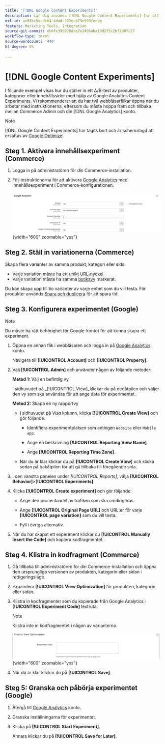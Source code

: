 ```yaml
---
title: '[!DNL Google Content Experiments]'
description: Lär dig använda [!DNL Google Content Experiments] för att skapa ett A/B-test av Commerce-produkter, kategorier eller innehållssidor.
exl-id: ae03bc5a-de84-4dad-932e-e79e509feebe
feature: Marketing Tools, Integration
source-git-commit: eb0fe395020dbe2e2496aba13d2f5c2bf2d0fc27
workflow-type: tm+mt
source-wordcount: '440'
ht-degree: 0%

---
```


# [!DNL Google Content Experiments]

I följande exempel visas hur du ställer in ett A/B-test av produkter, kategorier eller innehållssidor med hjälp av Google Analytics Content Experiments. Vi rekommenderar att du har två webbläsarflikar öppna när du arbetar med instruktionerna, eftersom du måste hoppa fram och tillbaka mellan Commerce Admin och din [!DNL Google Analytics] konto.

>[!NOTE]
>
>[!DNL Google Content Experiments] har tagits bort och är schemalagd att ersättas av [Google Optimize](https://support.google.com/optimize/answer/7084762?hl=en).

## Steg 1. Aktivera innehållsexperiment (Commerce)

1. Logga in på administratören för din Commerce-installation.

1. Följ instruktionerna för att aktivera [Google Analytics](google-analytics.md) med innehållsexperiment i Commerce-konfigurationen.

   ![Säljkonfiguration - Google API - Google Analytics](../configuration-reference/sales/assets/google-api-analytics-ee.png){width="600" zoomable="yes"}

## Steg 2. Ställ in variationerna (Commerce)

Skapa flera varianter av samma produkt, kategori eller sida.

- Varje variation måste ha ett unikt [URL-nyckel](../catalog/catalog-urls.md).
- Varje variation måste ha samma [butiksvy](../getting-started/websites-stores-views.md#scope-settings) markerat.

Du kan skapa upp till tio varianter av varje enhet som du vill testa. För produkter används [Spara och duplicera](../catalog/product-workspace.md) för att spara tid.

## Steg 3. Konfigurera experimentet (Google)

>[!NOTE]
>
>Du måste ha rätt behörighet för Google-kontot för att kunna skapa ett experiment.

1. Öppna en annan flik i webbläsaren och logga in på [Google Analytics][2] konto.

   Navigera till **[!UICONTROL Account]** och **[!UICONTROL Property]**.

1. Välj **[!UICONTROL Admin]** och använder någon av följande metoder:

   **Metod 1:** Välj en befintlig vy

   I sidhuvudet på _[!UICONTROL View]_klickar du på nedåtpilen och väljer den vy som ska användas för att ange data för experimentet.

   **Metod 2:** Skapa en ny rapportvy

   - I sidhuvudet på _Visa_ kolumn, klicka **[!UICONTROL Create View]** och gör följande:

      - Identifiera experimentplatsen som antingen `Website` eller `Mobile app`.

      - Ange en beskrivning **[!UICONTROL Reporting View Name]**.

      - Ange **[!UICONTROL Reporting Time Zone]**.

   - När du är klar klickar du på **[!UICONTROL Create View]** och klicka sedan på bakåtpilen för att gå tillbaka till föregående sida.

1. I den vänstra panelen under _[!UICONTROL Reports]_, välja **[!UICONTROL Behavior]**>**[!UICONTROL Experiments]**.

1. Klicka **[!UICONTROL Create experiment]** och gör följande:

   - Ange den procentandel av trafiken som ska omdirigeras.

   - Ange **[!UICONTROL Original Page URL]** och URL:er för varje **[!UICONTROL page variation]** som du vill testa.

   - Fyll i övriga alternativ.

1. När du har skapat ett experiment klickar du **[!UICONTROL Manually Insert the Code]** och kopiera kodfragmentet.

## Steg 4. Klistra in kodfragment (Commerce)

1. Gå tillbaka till administratören för din Commerce-installation och öppna den ursprungliga versionen av produkten, kategorin eller sidan i redigeringsläge.

1. Expandera **[!UICONTROL View Optimization]** för produkten, kategorin eller sidan.

1. Klistra in kodfragmentet som du kopierade från Google Analytics i **[!UICONTROL Experiment Code]** textruta.

   >[!NOTE]
   >
   >Klistra inte in kodfragmentet i någon av varianterna.

   ![Optimering av produktvyn](../catalog/assets/product-view-optimization.png){width="600" zoomable="yes"}

1. När du är klar klickar du på **[!UICONTROL Save]**.

## Steg 5: Granska och påbörja experimentet (Google)

1. Återgå till [Google Analytics][2] konto.

1. Granska inställningarna för experimentet.

1. Klicka på **[!UICONTROL Start Experiment]**.

   Annars klickar du på **[!UICONTROL Save for Later]**.


[2]: https://analytics.google.com/
